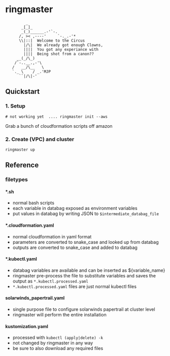 # ringmaster
```
         _
       _[_]_
       _(_)______.-'`-.
      /, >< ,----'     `-._.-'*
      \\|::|  Welcome to the Circus
        |/\|  We already got enough Clowns,
        ||||  You got any experiance with
        ||||  Being shot from a canon??
     __(_/\_)
    /`-..__.,-'\
   /   __/\__   \
   `._ \    / _.'MJP
      ``|/\|-'
```
## Quickstart

### 1. Setup

```shell
# not working yet  .... ringmaster init --aws
```

Grab a bunch of cloudformation scripts off amazon 

### 2. Create (VPC) and cluster

```shell
ringmaster up
```


## Reference

### filetypes

#### *.sh
* normal bash scripts
* each variable in databag exposed as environment variables
* put values in databag by writing JSON to `$intermediate_databag_file`

#### *.cloudformation.yaml
* normal cloudformation in yaml format
* parameters are converted to snake_case and looked up from databag
* outputs are converted to snake_case and added to databag

#### *.kubectl.yaml
* databag variables are available and can be inserted as ${variable_name}
* ringmaster pre-process the file to substitute variables and saves the
  output as `*.kubectl.processed.yaml`
* `*.kubectl.processed.yaml` files are just normal kubectl files

#### solarwinds_papertrail.yaml
* single purpose file to configure solarwinds papertrail at cluster level
* ringmaster will perform the entire installation

#### kustomization.yaml
* processed with `kubectl (apply|delete) -k`
* not changed by ringmaster in any way
* be sure to also download any required files